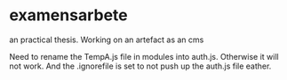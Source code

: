 # examensarbete
an practical thesis. Working on an artefact as an cms


Need to rename the TempA.js file in modules into auth.js. Otherwise it will not work. 
And the .ignorefile is set to not push up the auth.js file eather. 